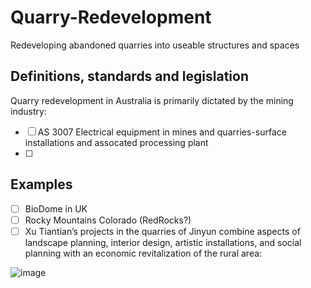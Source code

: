 # Quarry-Redevelopment
Redeveloping abandoned quarries into useable structures and spaces

## Definitions, standards and legislation
Quarry redevelopment in Australia is primarily dictated by the mining industry:
  - [ ] AS 3007 Electrical equipment in mines and quarries-surface installations and assocated processing plant
  - [ ] 
  

## Examples
  - [ ] BioDome in UK
  - [ ] Rocky Mountains Colorado (RedRocks?)
  - [ ] Xu Tiantian’s projects in the quarries of Jinyun combine aspects of landscape planning, interior design, artistic installations, and social planning with an economic revitalization of the rural area:

![image](https://user-images.githubusercontent.com/146181/182270319-bd858a5b-e3a9-4f16-afcd-985b503c2a53.png)

